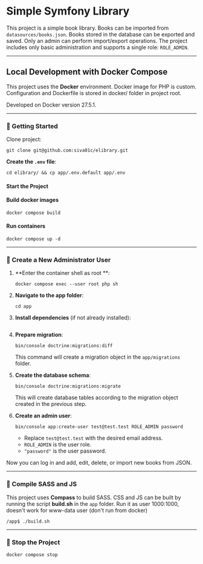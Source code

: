 # Simple Symfony Library

This project is a simple book library. Books can be imported from `datasources/books.json`. Books stored in the database can be exported and saved. Only an admin can perform import/export operations. The project includes only basic administration and supports a single role: `ROLE_ADMIN`.

---

## Local Development with Docker Compose
This project uses the **Docker** environment. Docker image for PHP is custom. Configuration and Dockerfile is stored in docker/ folder in project root. 

Developed on Docker version 27.5.1.

---

### 🚀 Getting Started

Clone project:

```
git clone git@github.com:siva01c/elibrary.git
```

**Create the `.env` file**:

```
cd elibrary/ && cp app/.env.default app/.env
```

#### Start the Project

#### Build docker images
```
docker compose build
```

#### Run containers
```
docker compose up -d 
```


---

### 👤 Create a New Administrator User

1. **Enter the container shell as root **:

   ```
   docker compose exec --user root php sh
   ```

2. **Navigate to the app folder**:

   ```
   cd app
   ```

3. **Install dependencies** (if not already installed):

   ```

   ```

4. **Prepare migration**:

   ```
   bin/console doctrine:migrations:diff
   ```

   This command will create a migration object in the `app/migrations` folder.

5. **Create the database schema**:

   ```
   bin/console doctrine:migrations:migrate
   ```

   This will create database tables according to the migration object created in the previous step.

6. **Create an admin user**:

   ```
   bin/console app:create-user test@test.test ROLE_ADMIN password
   ```

   * Replace `test@test.test` with the desired email address.
   * `ROLE_ADMIN` is the user role.
   * `"password"` is the user password.

Now you can log in and add, edit, delete, or import new books from JSON.

---

### 🧱 Compile SASS and JS

This project uses **Compass** to build SASS.
CSS and JS can be built by running the script **build.sh** in the `app` folder. Run it as user 1000:1000, doesn't work for www-data user (don't run from docker)

```
/app$ ./build.sh 
```

---

### 🛑 Stop the Project

```bash
docker compose stop
```

